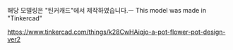 해당 모델링은 "틴커캐드"에서 제작하였습니다.ㅡ
This model was made in "Tinkercad"

https://www.tinkercad.com/things/k28CwHAiqjo-a-pot-flower-pot-design-ver2
